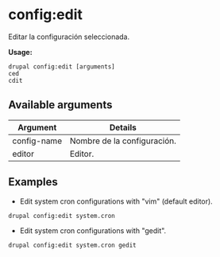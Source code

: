 # config:edit
Editar la configuración seleccionada.

**Usage:**
```
drupal config:edit [arguments]
ced
cdit
```

## Available arguments
Argument | Details
---------|-------------
config-name | Nombre de la configuración.
editor | Editor.

## Examples
* Edit system cron configurations with "vim" (default editor).
```
drupal config:edit system.cron
```
* Edit system cron configurations with "gedit".
```
drupal config:edit system.cron gedit
```
